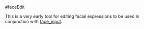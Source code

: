 #faceEdit

This is a very early tool for editing facial expressions to be used in conjunction with [face_input](https://hspencer.github.io/face_input).